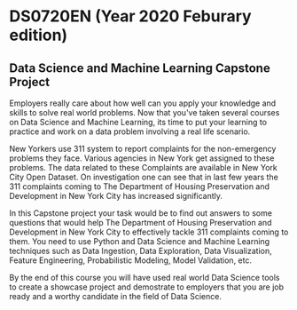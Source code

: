 # DS0720EN (Year 2020 Feburary edition)
## Data Science and Machine Learning Capstone Project
Employers really care about how well can you apply your knowledge and skills to solve real world problems. Now that you've taken several courses on Data Science and Machine Learning, its time to put your learning to practice and work on a data problem involving a real life scenario.

New Yorkers use 311 system to report complaints for the non-emergency problems they face. Various agencies in New York get assigned to these problems. The data related to these Complaints are available in New York City Open Dataset. On investigation one can see that in last few years the 311 complaints coming to The Department of Housing Preservation and Development in New York City has increased significantly.

In this Capstone project your task would be to find out answers to some questions that would help The Department of Housing Preservation and Development in New York City to effectively tackle 311 complaints coming to them. You need to use Python and Data Science and Machine Learning techniques such as Data Ingestion, Data Exploration, Data Visualization, Feature Engineering, Probabilistic Modeling, Model Validation, etc.

By the end of this course you will have used real world Data Science tools to create a showcase project and demostrate to employers that you are job ready and a worthy candidate in the field of Data Science.
